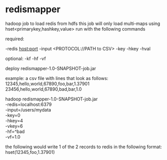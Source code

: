 redismapper
===========

hadoop job to load redis from hdfs
this job will only load multi-maps using hset<primarykey,hashkey,value>
run with the following commands

required:

-redis <host:port>
-input <PROTOCOL://PATH to CSV>
-key   <primarykey>
-hkey  <hashkey>
-hval  <hashval>

optional:
-kf    <regex that will exclude records with matching primary keys>
-hf    <regex that will exclude records with matching hash keys>
-vf    <regex that will exclude records with matching hash values>

deploy redismapper-1.0-SNAPSHOT-job.jar

example:
a csv file with lines that look as follows:
12345,hello,world,67890,foo,bar,1.37901
23456,hello,world,67890,bad,bar,1.0

hadoop redismapper-1.0-SNAPSHOT-job.jar \
-redis=localhost:6379 \
-input=/users/mydata \
-key=0 \
-hkey=4 \
-vkey=6 \
-hf=^bad \
-vf=1.0

the following would write 1 of the 2 records to redis in the following format:
hset(12345,foo,1.37901)

